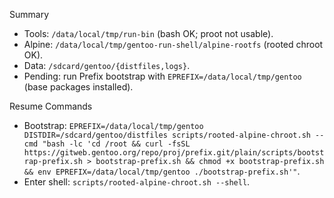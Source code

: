 Summary
- Tools: `/data/local/tmp/run-bin` (bash OK; proot not usable).
- Alpine: `/data/local/tmp/gentoo-run-shell/alpine-rootfs` (rooted chroot OK).
- Data: `/sdcard/gentoo/{distfiles,logs}`.
- Pending: run Prefix bootstrap with `EPREFIX=/data/local/tmp/gentoo` (base packages installed).

Resume Commands
- Bootstrap: `EPREFIX=/data/local/tmp/gentoo DISTDIR=/sdcard/gentoo/distfiles scripts/rooted-alpine-chroot.sh --cmd "bash -lc 'cd /root && curl -fsSL https://gitweb.gentoo.org/repo/proj/prefix.git/plain/scripts/bootstrap-prefix.sh > bootstrap-prefix.sh && chmod +x bootstrap-prefix.sh && env EPREFIX=/data/local/tmp/gentoo ./bootstrap-prefix.sh'"`.
- Enter shell: `scripts/rooted-alpine-chroot.sh --shell`.

